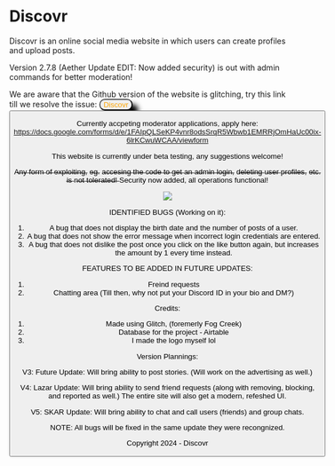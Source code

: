 # Discovr
Discovr is an online social media website in which users can create profiles and upload posts.

 
Version 2.7.8 (Aether Update EDIT: Now added security) is out with admin commands for better moderation!

We are aware that the Github version of the website is glitching, try this link till we resolve the issue: <a href="https://discovr-v2.glitch.me/"> <button style="border-radius:10px; box-shadow:10px 10px 10px black; color:orange;"> Discovr <button> </a>

Currently accpeting moderator applications, apply here: https://docs.google.com/forms/d/e/1FAIpQLSeKP4vnr8odsSrqR5Wbwb1EMRRjOmHaUc00ix-6lrKCwuWCAA/viewform

This website is currently under beta testing, any suggestions welcome!

A̶n̶y̶ f̶o̶r̶m̶ o̶f̶ e̶x̶p̶l̶o̶i̶t̶i̶n̶g̶, e̶g̶. a̶c̶c̶e̶s̶i̶n̶g̶ t̶h̶e̶ c̶o̶d̶e̶ t̶o̶ g̶e̶t̶ a̶n̶ a̶d̶m̶i̶n̶ l̶o̶g̶i̶n̶, d̶e̶l̶e̶t̶i̶n̶g̶ u̶s̶e̶r̶ p̶r̶o̶f̶i̶l̶e̶s̶, e̶t̶c̶. i̶s̶ n̶o̶t̶ t̶o̶l̶e̶r̶a̶t̶e̶d̶!̶ Security now added, all operations functional!

<img src="https://cdn.glitch.global/50b1383c-fc76-44e1-9dbf-07887448a437/Screenshot%202023-12-05%20at%205.44.23%E2%80%AFPM.png?v=1701778507174"/>

IDENTIFIED BUGS (Working on it):
1. A bug that does not display the birth date and the number of posts of a user.
2. A bug that does not show the error message when incorrect login credentials are entered.
3. A bug that does not dislike the post once you click on the like button again, but increases the amount by 1 every time instead.

   
FEATURES TO BE ADDED IN FUTURE UPDATES:
1. Freind requests
2. Chatting area (Till then, why not put your Discord ID in your bio and DM?)


Credits:
1. Made using Glitch, (foremerly Fog Creek)
2. Database for the project - Airtable
3. I made the logo myself lol

Version Plannings:

V3: Future Update: Will bring ability to post stories. (Will work on the advertising as well.)

V4: Lazar Update: Will bring ability to send friend requests (along with removing, blocking, and reported as well.) The entire site will also get a modern, refeshed UI.

V5: SKAR Update: Will bring ability to chat and call users (friends) and group chats.

NOTE: All bugs will be fixed in the same update they were recongnized.

Copyright 2024 - Discovr

